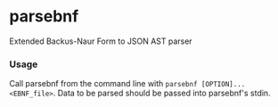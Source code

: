# parsebnf
Extended Backus-Naur Form to JSON AST parser

### Usage
Call parsebnf from the command line with `parsebnf [OPTION]... <EBNF_file>`. Data to be parsed should be passed into parsebnf's stdin.

